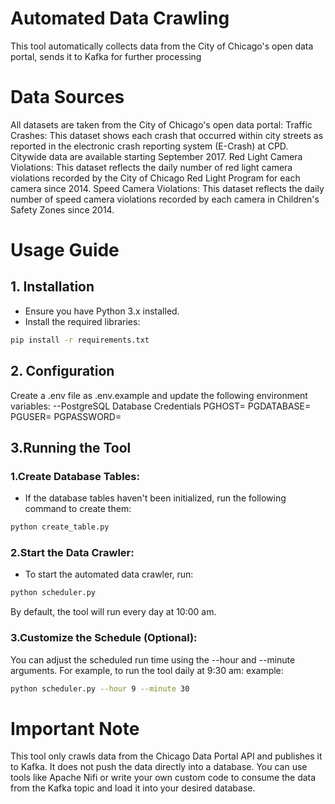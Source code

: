 # Automated Data Crawling
This tool automatically collects data from the City of Chicago's open data portal, sends it to Kafka for further processing

# Data Sources
All datasets are taken from the City of Chicago's open data portal:
Traffic Crashes: This dataset shows each crash that occurred within city streets as reported in the electronic crash reporting system (E-Crash) at CPD. Citywide data are available starting September 2017.
Red Light Camera Violations: This dataset reflects the daily number of red light camera violations recorded by the City of Chicago Red Light Program for each camera since 2014.
Speed Camera Violations: This dataset reflects the daily number of speed camera violations recorded by each camera in Children's Safety Zones since 2014.

# Usage Guide
## 1. Installation
- Ensure you have Python 3.x installed.
- Install the required libraries:

```bash
pip install -r requirements.txt
```

## 2. Configuration
Create a .env file as .env.example and update the following environment variables:
--PostgreSQL Database Credentials
PGHOST=
PGDATABASE=
PGUSER=
PGPASSWORD=

## 3.Running the Tool
### 1.Create Database Tables:
- If the database tables haven't been initialized, run the following command to create them:
```bash
python create_table.py
```
### 2.Start the Data Crawler:
- To start the automated data crawler, run:
```bash
python scheduler.py 
```
By default, the tool will run every day at 10:00 am.

### 3.Customize the Schedule (Optional):
You can adjust the scheduled run time using the --hour and --minute arguments. For example, to run the tool daily at 9:30 am:
example:
```bash
python scheduler.py --hour 9 --minute 30
```

# Important Note
This tool only crawls data from the Chicago Data Portal API and publishes it to Kafka. It does not push the data directly into a database.
You can use tools like Apache Nifi or write your own custom code to consume the data from the Kafka topic and load it into your desired database.